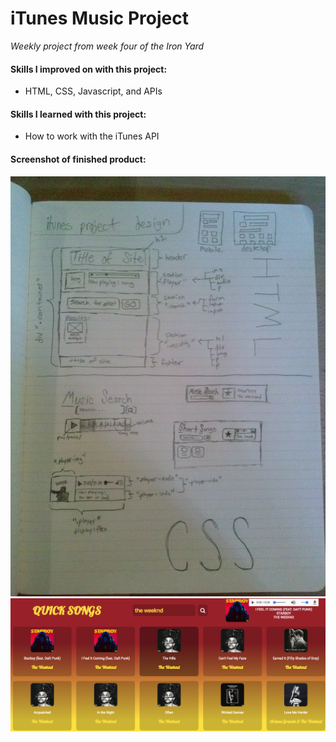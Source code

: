 # iTunes Music Project

*Weekly project from week four of the Iron Yard*

#### Skills I improved on with this project:
- HTML, CSS, Javascript, and APIs

#### Skills I learned with this project:
- How to work with the iTunes API

#### Screenshot of finished product:
![alt text](sketch1.jpg "img 2")
![alt text](sc1.png "img 1")
